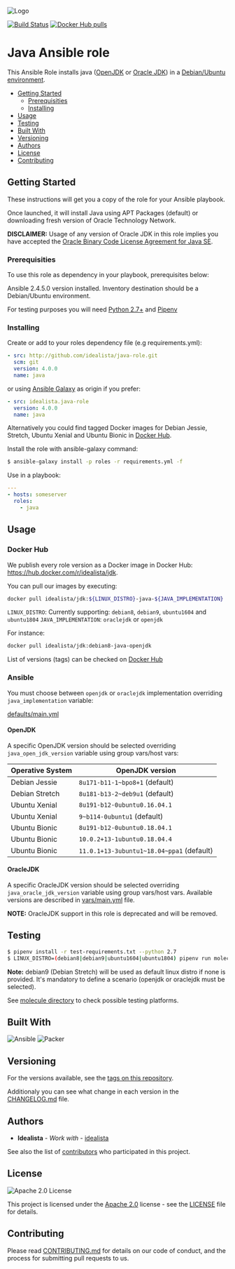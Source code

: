 ![Logo](https://raw.githubusercontent.com/idealista/java-role/master/logo.gif)

[![Build Status](https://travis-ci.org/idealista/java-role.png)](https://travis-ci.org/idealista/java-role)
[![Docker Hub pulls](https://img.shields.io/docker/pulls/idealista/java-debian-ansible.svg)](https://hub.docker.com/r/idealista/jdk/)

# Java Ansible role

This Ansible Role installs java ([OpenJDK](http://openjdk.java.net/) or [Oracle JDK](http://www.oracle.com/technetwork/java/javase/overview/index.html)) in a [Debian/Ubuntu environment](https://github.com/idealista/java-role/blob/master/meta/main.yml#L7).

- [Getting Started](#getting-started)
	- [Prerequisities](#prerequisities)
	- [Installing](#installing)
- [Usage](#usage)
- [Testing](#testing)
- [Built With](#built-with)
- [Versioning](#versioning)
- [Authors](#authors)
- [License](#license)
- [Contributing](#contributing)

## Getting Started

These instructions will get you a copy of the role for your Ansible playbook.

Once launched, it will install Java using APT Packages (default) or downloading fresh version of Oracle Technology Network.

**DISCLAIMER:** Usage of any version of Oracle JDK in this role implies you have accepted the
[Oracle Binary Code License Agreement for Java SE](http://www.oracle.com/technetwork/java/javase/terms/license/index.html).

### Prerequisities

To use this role as dependency in your playbook, prerequisites below:

Ansible 2.4.5.0 version installed.
Inventory destination should be a Debian/Ubuntu environment.

For testing purposes you will need [Python 2.7+](https://www.python.org/download/releases/2.7/) and [Pipenv](https://github.com/pypa/pipenv)

### Installing

Create or add to your roles dependency file (e.g requirements.yml):

```yml
- src: http://github.com/idealista/java-role.git
  scm: git
  version: 4.0.0
  name: java
```

or using [Ansible Galaxy](https://galaxy.ansible.com/idealista/java-role/) as origin if you prefer:

```yml
- src: idealista.java-role
  version: 4.0.0
  name: java
```

Alternatively you could find tagged Docker images for Debian Jessie, Stretch, Ubuntu Xenial and Ubuntu Bionic in [Docker Hub](https://hub.docker.com/r/idealista/jdk/).

Install the role with ansible-galaxy command:

```sh
$ ansible-galaxy install -p roles -r requirements.yml -f
```

Use in a playbook:

```yml
---
- hosts: someserver
  roles:
    - java
```

## Usage

### Docker Hub

We publish every role version as a Docker image in Docker Hub: https://hub.docker.com/r/idealista/jdk.

You can pull our images by executing:

```bash
docker pull idealista/jdk:${LINUX_DISTRO}-java-${JAVA_IMPLEMENTATION}
```

`LINUX_DISTRO`: Currently supporting: `debian8`, `debian9`, `ubuntu1604` and `ubuntu1804` 
`JAVA_IMPLEMENTATION`: `oraclejdk` or `openjdk`

For instance:

```bash
docker pull idealista/jdk:debian8-java-openjdk
```

List of versions (tags) can be checked on [Docker Hub](https://cloud.docker.com/repository/docker/idealista/jdk/tags)

### Ansible

You must choose between `openjdk` or `oraclejdk` implementation overriding `java_implementation` variable:

[defaults/main.yml](https://github.com/idealista/java-role/blob/master/defaults/main.yml)

#### OpenJDK

A specific OpenJDK version should be selected overriding `java_open_jdk_version` variable using group vars/host vars:

Operative System | OpenJDK version
--- | ---
Debian Jessie | `8u171-b11-1~bpo8+1` (default)
Debian Stretch | `8u181-b13-2~deb9u1` (default)
Ubuntu Xenial | `8u191-b12-0ubuntu0.16.04.1`
Ubuntu Xenial | `9~b114-0ubuntu1` (default)
Ubuntu Bionic | `8u191-b12-0ubuntu0.18.04.1`
Ubuntu Bionic | `10.0.2+13-1ubuntu0.18.04.4`
Ubuntu Bionic | `11.0.1+13-3ubuntu1~18.04~ppa1` (default)

#### OracleJDK

A specific OracleJDK version should be selected overriding `java_oracle_jdk_version` variable using group vars/host vars. Available versions are described in [vars/main.yml](vars/main.yml) file.

**NOTE:** OracleJDK support in this role is deprecated and will be removed.

## Testing

```sh
$ pipenv install -r test-requirements.txt --python 2.7
$ LINUX_DISTRO=(debian8|debian9|ubuntu1604|ubuntu1804) pipenv run molecule test -s (openjdk|oraclejdk)
```

**Note:** debian9 (Debian Stretch) will be used as default linux distro if none is provided. It's mandatory to
define a scenario (openjdk or oraclejdk must be selected).

See [molecule directory](https://github.com/idealista/java-role/tree/master/molecule) to check possible testing platforms.

## Built With

![Ansible](https://img.shields.io/badge/ansible-2.4.5.0-green.svg)
![Packer](https://img.shields.io/badge/packer-1.3.4.0-green.svg)

## Versioning

For the versions available, see the [tags on this repository](https://github.com/idealista/java-role/tags).

Additionaly you can see what change in each version in the [CHANGELOG.md](CHANGELOG.md) file.

## Authors

* **Idealista** - *Work with* - [idealista](https://github.com/idealista)

See also the list of [contributors](https://github.com/idealista/java-role/contributors) who participated in this project.

## License

![Apache 2.0 License](https://img.shields.io/hexpm/l/plug.svg)

This project is licensed under the [Apache 2.0](https://www.apache.org/licenses/LICENSE-2.0) license - see the [LICENSE](LICENSE) file for details.

## Contributing

Please read [CONTRIBUTING.md](.github/CONTRIBUTING.md) for details on our code of conduct, and the process for submitting pull requests to us.
